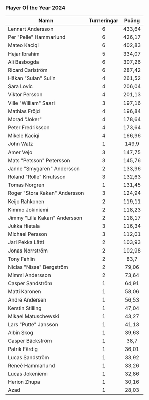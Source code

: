 ### Player Of the Year 2024

Namn|Turneringar|Poäng
----|:---------:|:---:
Lennart Andersson|6|433,64
Per "Pelle" Hammarlund|6|426,17
Mateo Kaciqi|6|402,83
Hejar Ibrahim|5|334,07
Ali Basbogda|6|307,26
Ricard Carlström|6|287,42
Håkan "Sulan" Sulin|4|261,52
Sara Lovic|4|206,04
Viktor Persson|4|201,13
Ville "William" Saari|3|197,16
Mathias Fröjd|4|196,84
Morad "Joker"|4|178,64
Peter Fredriksson|4|173,64
Mikele Kaciqi|4|166,96
John Watz|1|149,9
Amer Vejo|3|147,75
Mats "Petsson" Petersson|3|145,76
Janne "Smygaren" Andersson|2|133,96
Roland "Rolle" Knutsson|3|132,63
Tomas Norgren|1|131,45
Roger "Stora Kakan" Andersson|3|124,94
Keijo Rahkonen|2|119,11
Kimmo Jokiniemi|2|118,23
Jimmy "Lilla Kakan" Andersson|2|118,17
Jukka Hietala|3|116,34
Michael Persson|3|112,01
Jari Pekka Lätti|2|103,93
Jonas Norrström|2|102,98
Tony Fahlin|2|83,7
Niclas "Nisse" Bergström|2|79,06
Mimmi Andersson|2|73,64
Casper Sandström|1|64,91
Matti Karonen|1|58,06
André Andersen|1|56,53
Kerstin Stilling|1|47,04
Mikael Matuschewski|1|43,27
Lars "Putte" Jansson|1|41,13
Albin Skog|1|39,63
Casper Bäckström|1|38,7
Patrik Färdig|1|36,01
Lucas Sandström|1|33,92
Reneé Hammarlund|1|33,26
Lucas Jokeniemi|1|32,86
Herion Zhupa|1|30,16
Azad|1|28,03